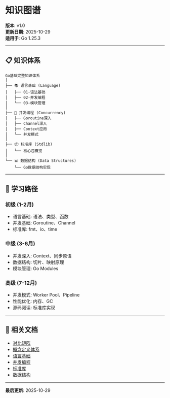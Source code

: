 ﻿# 知识图谱

**版本**: v1.0  
**更新日期**: 2025-10-29  
**适用于**: Go 1.25.3

---

## 📋 知识体系

```text
Go基础完整知识体系
│
├── 📚 语言基础 (Language)
│   ├── 01-语法基础
│   ├── 02-并发编程
│   └── 03-模块管理
│
├── 🔄 并发编程 (Concurrency)
│   ├── Goroutine深入
│   ├── Channel深入
│   ├── Context应用
│   └── 并发模式
│
├── 📦 标准库 (Stdlib)
│   └── 核心包概览
│
└── 📊 数据结构 (Data Structures)
    └── Go数据结构实现
```

---

## 🎯 学习路径

### 初级 (1-2月)

- 语言基础: 语法、类型、函数
- 并发基础: Goroutine、Channel
- 标准库: fmt、io、time

### 中级 (3-6月)

- 并发深入: Context、同步原语
- 数据结构: 切片、映射原理
- 模块管理: Go Modules

### 高级 (7-12月)

- 并发模式: Worker Pool、Pipeline
- 性能优化: 内存、GC
- 源码阅读: 标准库实现

---

## 🔗 相关文档

- [对比矩阵](./00-对比矩阵.md)
- [概念定义体系](./00-概念定义体系.md)
- [语言基础](./language/README.md)
- [并发编程](./concurrency/README.md)
- [标准库](./stdlib/README.md)
- [数据结构](./data-structures/README.md)

---

**最后更新**: 2025-10-29
